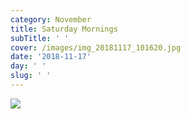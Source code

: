 ```yaml
---
category: November
title: Saturday Mornings
subTitle: ' '
cover: /images/img_20181117_101620.jpg
date: '2018-11-17'
day: ' '
slug: ' '
---
```

![](/images/img_20181117_101620.jpg)
